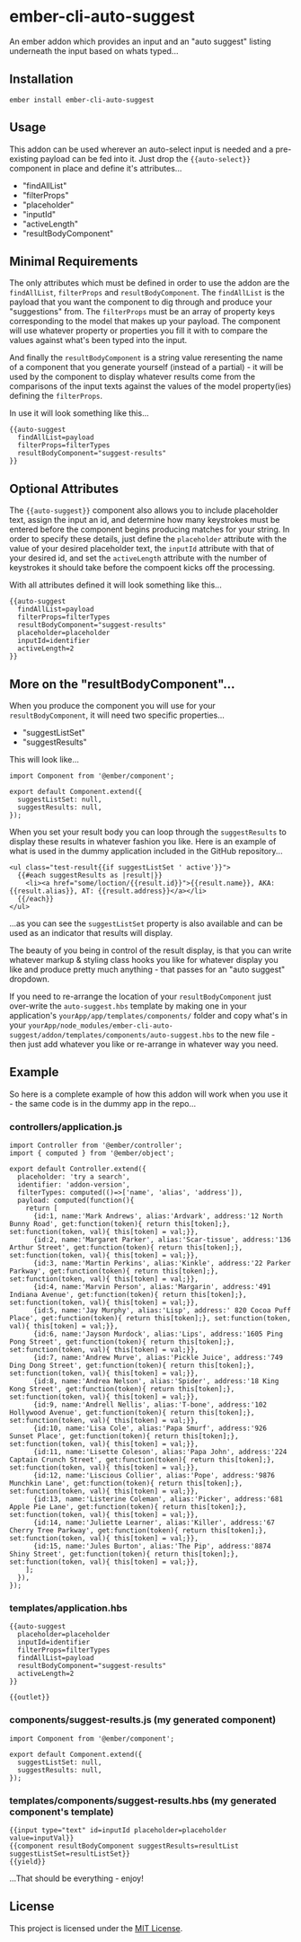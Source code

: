 ember-cli-auto-suggest
==============================================================================

An ember addon which provides an input and an "auto suggest" listing underneath the input based on whats typed...

Installation
------------------------------------------------------------------------------

```
ember install ember-cli-auto-suggest
```


Usage
------------------------------------------------------------------------------

This addon can be used wherever an auto-select input is needed and a pre-existing payload can be fed into it.  Just drop the `{{auto-select}}` component in place and define it's attributes...

- "findAllList"
- "filterProps"
- "placeholder"
- "inputId"
- "activeLength"
- "resultBodyComponent"

## Minimal Requirements

The only attributes which must be defined in order to use the addon are the `findAllList`, `filterProps` and `resultBodyComponent`.  The `findAllList` is the payload that you want the component to dig through and produce your "suggestions" from.  The `filterProps` must be an array of property keys corresponding to the model that makes up your payload. The component will use whatever property or properties you fill it with to compare the values against what's been typed into the input.

And finally the `resultBodyComponent` is a string value reresenting the name of a component that you generate yourself (instead of a partial) - it will be used by the component to display whatever results come from the comparisons of the input texts against the values of the model property(ies) defining the `filterProps`.

In use it will look something like this...

```
{{auto-suggest
  findAllList=payload 
  filterProps=filterTypes
  resultBodyComponent="suggest-results"
}}
```

## Optional Attributes

The `{{auto-suggest}}` component also allows you to include placeholder text, assign the input an id, and determine how many keystrokes must be entered before the component begins producing matches for your string.  In order to specify these details, just define the `placeholder` attribute with the value of your desired placeholder text, the `inputId` attribute with that of your desired id, and set the `activeLength` attribute with the number of keystrokes it should take before the compoent kicks off the processing.

With all attributes defined it will look something like this...

```
{{auto-suggest 
  findAllList=payload 
  filterProps=filterTypes
  resultBodyComponent="suggest-results"
  placeholder=placeholder
  inputId=identifier 
  activeLength=2
}}
```

## More on the "resultBodyComponent"...

When you produce the component you will use for your `resultBodyComponent`, it will need two specific properties...

- "suggestListSet"
- "suggestResults"

This will look like...

```
import Component from '@ember/component';

export default Component.extend({
  suggestListSet: null,
  suggestResults: null,
});
```

When you set your result body you can loop through the `suggestResults` to display these results in whatever fashion you like.  Here is an example of what is used in the dummy application included in the GitHub repository...

```
<ul class="test-result{{if suggestListSet ' active'}}">
  {{#each suggestResults as |result|}}
    <li><a href="some/loction/{{result.id}}">{{result.name}}, AKA: {{result.alias}}, AT: {{result.address}}</a></li>
  {{/each}}
</ul>
```

...as you can see the `suggestListSet` property is also available and can be used as an indicator that results will display.

The beauty of you being in control of the result display, is that you can write whatever markup & styling class hooks you like for whatever display you like and produce pretty much anything - that passes for an "auto suggest" dropdown.

If you need to re-arrange the location of your `resultBodyComponent` just over-write the `auto-suggest.hbs` template by making one in your application's `yourApp/app/templates/components/` folder and copy what's in your `yourApp/node_modules/ember-cli-auto-suggest/addon/templates/components/auto-suggest.hbs` to the new file - then just add whatever you like or re-arrange in whatever way you need.

## Example

So here is a complete example of how this addon will work when you use it - the same code is in the dummy app in the repo...

### controllers/application.js
```
import Controller from '@ember/controller';
import { computed } from '@ember/object';

export default Controller.extend({
  placeholder: 'try a search',
  identifier: 'addon-version',
  filterTypes: computed(()=>['name', 'alias', 'address']),
  payload: computed(function(){
    return [
      {id:1, name:'Mark Andrews', alias:'Ardvark', address:'12 North Bunny Road', get:function(token){ return this[token];}, set:function(token, val){ this[token] = val;}},
      {id:2, name:'Margaret Parker', alias:'Scar-tissue', address:'136 Arthur Street', get:function(token){ return this[token];}, set:function(token, val){ this[token] = val;}},
      {id:3, name:'Martin Perkins', alias:'Kinkle', address:'22 Parker Parkway', get:function(token){ return this[token];}, set:function(token, val){ this[token] = val;}},
      {id:4, name:'Marvin Person', alias:'Margarin', address:'491 Indiana Avenue', get:function(token){ return this[token];}, set:function(token, val){ this[token] = val;}},
      {id:5, name:'Jay Murphy', alias:'Lisp', address:' 820 Cocoa Puff Place', get:function(token){ return this[token];}, set:function(token, val){ this[token] = val;}},
      {id:6, name:'Jayson Murdock', alias:'Lips', address:'1605 Ping Pong Street', get:function(token){ return this[token];}, set:function(token, val){ this[token] = val;}},
      {id:7, name:'Andrew Murve', alias:'Pickle Juice', address:'749 Ding Dong Street', get:function(token){ return this[token];}, set:function(token, val){ this[token] = val;}},
      {id:8, name:'Andrea Nelson', alias:'Spider', address:'18 King Kong Street', get:function(token){ return this[token];}, set:function(token, val){ this[token] = val;}},
      {id:9, name:'Andrell Nellis', alias:'T-bone', address:'102 Hollywood Avenue', get:function(token){ return this[token];}, set:function(token, val){ this[token] = val;}},
      {id:10, name:'Lisa Cole', alias:'Papa Smurf', address:'926 Sunset Place', get:function(token){ return this[token];}, set:function(token, val){ this[token] = val;}},
      {id:11, name:'Lisette Coleson', alias:'Papa John', address:'224 Captain Crunch Street', get:function(token){ return this[token];}, set:function(token, val){ this[token] = val;}},
      {id:12, name:'Liscious Collier', alias:'Pope', address:'9876 Munchkin Lane', get:function(token){ return this[token];}, set:function(token, val){ this[token] = val;}},
      {id:13, name:'Listerine Coleman', alias:'Picker', address:'681 Apple Pie Lane', get:function(token){ return this[token];}, set:function(token, val){ this[token] = val;}},
      {id:14, name:'Juliette Learner', alias:'Killer', address:'67 Cherry Tree Parkway', get:function(token){ return this[token];}, set:function(token, val){ this[token] = val;}},
      {id:15, name:'Jules Burton', alias:'The Pip', address:'8874 Shiny Street', get:function(token){ return this[token];}, set:function(token, val){ this[token] = val;}},
    ];
  }),  
});
```

### templates/application.hbs
```
{{auto-suggest 
  placeholder=placeholder
  inputId=identifier 
  filterProps=filterTypes 
  findAllList=payload 
  resultBodyComponent="suggest-results"
  activeLength=2
}}

{{outlet}}
```

### components/suggest-results.js (my generated component)
```
import Component from '@ember/component';

export default Component.extend({
  suggestListSet: null,
  suggestResults: null,
});
```

### templates/components/suggest-results.hbs (my generated component's template)
```
{{input type="text" id=inputId placeholder=placeholder value=inputVal}}
{{component resultBodyComponent suggestResults=resultList suggestListSet=resultListSet}}
{{yield}}
```

...That should be everything - enjoy!

License
------------------------------------------------------------------------------

This project is licensed under the [MIT License](LICENSE.md).
